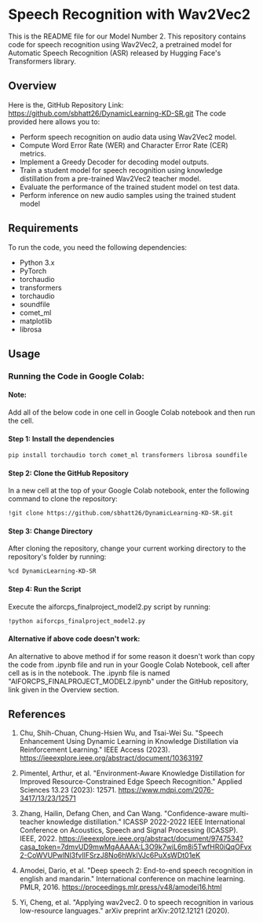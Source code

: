 # Speech Recognition with Wav2Vec2

This is the README file for our Model Number 2.
This repository contains code for speech recognition using Wav2Vec2, a pretrained model for Automatic Speech Recognition (ASR) released by Hugging Face's Transformers library.

## Overview

Here is the, GitHub Repository Link: https://github.com/sbhatt26/DynamicLearning-KD-SR.git
The code provided here allows you to:
- Perform speech recognition on audio data using Wav2Vec2 model.
- Compute Word Error Rate (WER) and Character Error Rate (CER) metrics.
- Implement a Greedy Decoder for decoding model outputs.
- Train a student model for speech recognition using knowledge distillation from a pre-trained Wav2Vec2 teacher model.
- Evaluate the performance of the trained student model on test data.
- Perform inference on new audio samples using the trained student model

## Requirements

To run the code, you need the following dependencies:
- Python 3.x
- PyTorch
- torchaudio
- transformers
- torchaudio
- soundfile
- comet_ml
- matplotlib
- librosa

## Usage

### Running the Code in Google Colab:

#### Note:
Add all of the below code in one cell in Google Colab notebook and then run the cell.

#### Step 1: Install the dependencies

```bash
pip install torchaudio torch comet_ml transformers librosa soundfile
```

#### Step 2: Clone the GitHub Repository

In a new cell at the top of your Google Colab notebook, enter the following command to clone the repository:

```bash
!git clone https://github.com/sbhatt26/DynamicLearning-KD-SR.git
```

#### Step 3: Change Directory
After cloning the repository, change your current working directory to the repository's folder by running:

```bash
%cd DynamicLearning-KD-SR
```

#### Step 4: Run the Script
Execute the aiforcps_finalproject_model2.py script by running:

```bash
!python aiforcps_finalproject_model2.py
```

#### Alternative if above code doesn't work:

An alternative to above method if for some reason it doesn't work than copy the code from .ipynb file and run in your Google Colab Notebook, cell after cell as is in the notebook. The .ipynb file is named "AIFORCPS_FINALPROJECT_MODEL2.ipynb" under the GitHub repository, link given in the Overview section.

## References

1. Chu, Shih-Chuan, Chung-Hsien Wu, and Tsai-Wei Su. "Speech Enhancement Using Dynamic Learning in Knowledge Distillation via Reinforcement Learning." IEEE Access (2023). https://ieeexplore.ieee.org/abstract/document/10363197

2. Pimentel, Arthur, et al. "Environment-Aware Knowledge Distillation for Improved Resource-Constrained Edge Speech Recognition." Applied Sciences 13.23 (2023): 12571. https://www.mdpi.com/2076-3417/13/23/12571

3. Zhang, Hailin, Defang Chen, and Can Wang. "Confidence-aware multi-teacher knowledge distillation." ICASSP 2022-2022 IEEE International Conference on Acoustics, Speech and Signal Processing (ICASSP). IEEE, 2022. https://ieeexplore.ieee.org/abstract/document/9747534?casa_token=7dmvUD9mwMgAAAAA:L3O9k7wiL6m8i5TwfHR0iQqOFvx2-CoWVUPwlNl3fvIlFSrzJ8No6hWklVJc6PuXsWDt01eK

4. Amodei, Dario, et al. "Deep speech 2: End-to-end speech recognition in english and mandarin." International conference on machine learning. PMLR, 2016. https://proceedings.mlr.press/v48/amodei16.html

5. Yi, Cheng, et al. "Applying wav2vec2. 0 to speech recognition in various low-resource languages." arXiv preprint arXiv:2012.12121 (2020).
